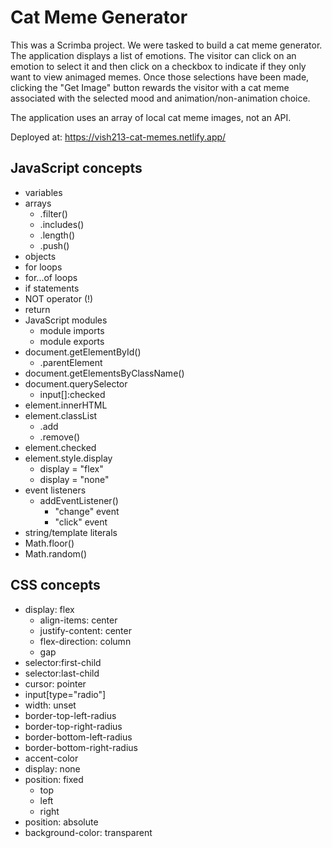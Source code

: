 # Cat Meme Generator

This was a Scrimba project. We were tasked to build a cat meme generator. The application displays a list of emotions. The visitor can click on an emotion to select it and then click on a checkbox to indicate if they only want to view animaged memes. Once those selections have been made, clicking the "Get Image" button rewards the visitor with a cat meme associated with the selected mood and animation/non-animation choice.

The application uses an array of local cat meme images, not an API.

Deployed at: https://vish213-cat-memes.netlify.app/

## JavaScript concepts

- variables
- arrays
    - .filter()
    - .includes()
    - .length()
    - .push()
- objects
- for loops
- for...of loops
- if statements
- NOT operator (!)
- return
- JavaScript modules
    - module imports
    - module exports
- document.getElementById()
    - .parentElement
- document.getElementsByClassName()
- document.querySelector
    - input[]:checked
- element.innerHTML
- element.classList
    - .add
    - .remove()
- element.checked
- element.style.display
    - display = "flex"
    - display = "none"
- event listeners
    - addEventListener()
        - "change" event
        - "click" event
- string/template literals
- Math.floor()
- Math.random()

## CSS concepts

- display: flex
    - align-items: center
    - justify-content: center
    - flex-direction: column
    - gap
- selector:first-child
- selector:last-child
- cursor: pointer
- input[type="radio"]
- width: unset
- border-top-left-radius
- border-top-right-radius
- border-bottom-left-radius
- border-bottom-right-radius
- accent-color
- display: none
- position: fixed
    - top
    - left
    - right
- position: absolute
- background-color: transparent